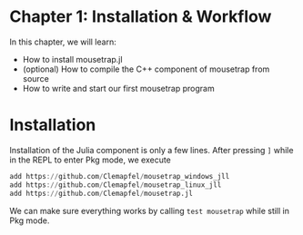 # Chapter 1: Installation & Workflow

In this chapter, we will learn:
+ How to install mousetrap.jl
+ (optional) How to compile the C++ component of mousetrap from source
+ How to write and start our first mousetrap program

# Installation

Installation of the Julia component is only a few lines. After pressing `]` while in the REPL to enter Pkg mode, we execute

```julia
add https://github.com/Clemapfel/mousetrap_windows_jll
add https://github.com/Clemapfel/mousetrap_linux_jll
add https://github.com/Clemapfel/mousetrap.jl
```

We can make sure everything works by calling `test mousetrap` while still in Pkg mode.
